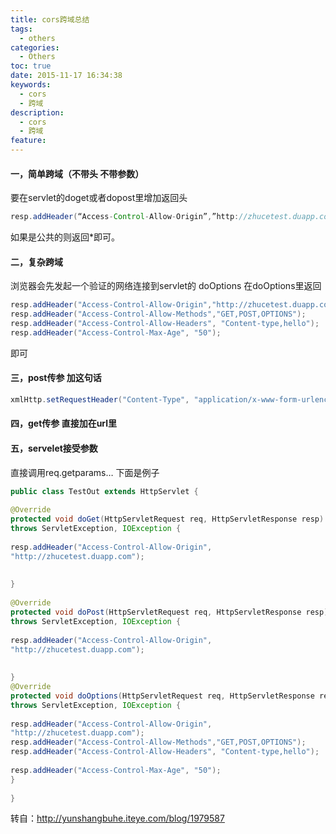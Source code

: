 ```yaml
---
title: cors跨域总结
tags:
  - others
categories:
  - Others
toc: true
date: 2015-11-17 16:34:38
keywords:
  - cors
  - 跨域
description:
  - cors
  - 跨域
feature:
---
```


#### 一，简单跨域（不带头 不带参数）
要在servlet的doget或者dopost里增加返回头
``` java
resp.addHeader(“Access-Control-Allow-Origin”,”http://zhucetest.duapp.com“); 
```
如果是公共的则返回*即可。

#### 二，复杂跨域

浏览器会先发起一个验证的网络连接到servlet的 doOptions 在doOptions里返回
``` java
resp.addHeader("Access-Control-Allow-Origin","http://zhucetest.duapp.com");
resp.addHeader("Access-Control-Allow-Methods","GET,POST,OPTIONS"); 
resp.addHeader("Access-Control-Allow-Headers", "Content-type,hello");
resp.addHeader("Access-Control-Max-Age", "50");
```
即可
<!-- more -->
#### 三，post传参 加这句话
``` java
xmlHttp.setRequestHeader("Content-Type", "application/x-www-form-urlencoded");
```
#### 四，get传参 直接加在url里

#### 五，servelet接受参数

直接调用req.getparams…
下面是例子
``` java
public class TestOut extends HttpServlet {
 
@Override
protected void doGet(HttpServletRequest req, HttpServletResponse resp)
throws ServletException, IOException {
 
resp.addHeader("Access-Control-Allow-Origin",
"http://zhucetest.duapp.com");
 
 
}
 
@Override
protected void doPost(HttpServletRequest req, HttpServletResponse resp)
throws ServletException, IOException {
 
resp.addHeader("Access-Control-Allow-Origin",
"http://zhucetest.duapp.com");
 
 
}
@Override
protected void doOptions(HttpServletRequest req, HttpServletResponse resp)
throws ServletException, IOException {
 
resp.addHeader("Access-Control-Allow-Origin",
"http://zhucetest.duapp.com");
resp.addHeader("Access-Control-Allow-Methods","GET,POST,OPTIONS"); 
resp.addHeader("Access-Control-Allow-Headers", "Content-type,hello");
 
resp.addHeader("Access-Control-Max-Age", "50");
}
 
}
```

转自：http://yunshangbuhe.iteye.com/blog/1979587
